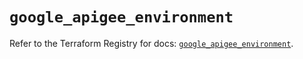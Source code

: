 # `google_apigee_environment`

Refer to the Terraform Registry for docs: [`google_apigee_environment`](https://registry.terraform.io/providers/hashicorp/google/5.15.0/docs/resources/apigee_environment).
